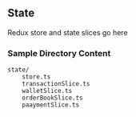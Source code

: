 ## State

Redux store and state slices go here

### Sample Directory Content

```
state/
    store.ts
    transactionSlice.ts
    walletSlice.ts
    orderBookSlice.ts
    paaymentSlice.ts
```